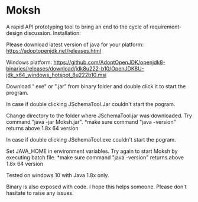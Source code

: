 # Moksh
A rapid API prototyping tool to bring an end to the cycle of requirement-design discussion.
Installation:

Please download latest version of java for your platform: https://adoptopenjdk.net/releases.html

Windows platform: https://github.com/AdoptOpenJDK/openjdk8-binaries/releases/download/jdk8u222-b10/OpenJDK8U-jdk_x64_windows_hotspot_8u222b10.msi

Download ".exe" or ".jar" from binary folder and double click it to start the program.

In case if double clicking JSchemaTool.Jar couldn't start the pogram.

Change directory to the folder where JSchemaTool.jar was downloaded.
Try command "java -jar Moksh.jar".
*make sure command "java -version" returns above 1.8x 64 version

In case if double clicking JSchemaTool.exe couldn't start the pogram.

Set JAVA_HOME in environment variables.
Try again to start Moksh by executing batch file.
*make sure command "java -version" returns above 1.8x 64 version

Tested on windows 10 with Java 1.8x only.

Binary is also exposed with code. I hope this helps someone. Please don't hasitate to raise any issues.
